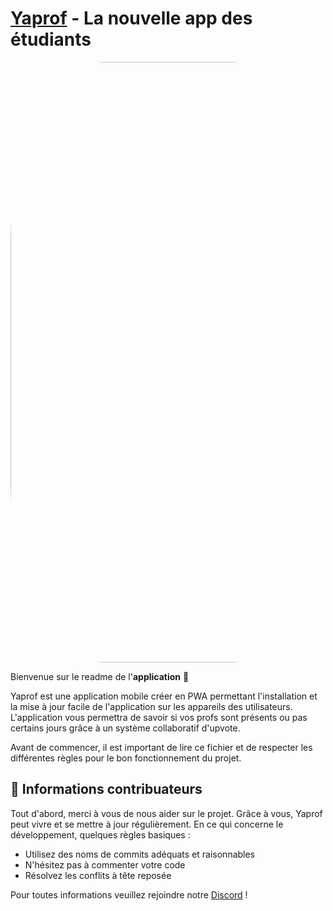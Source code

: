 # [Yaprof](https://yaprof.fr) - La nouvelle app des étudiants

<a href="https://yaprof.fr"><img height="961" width="1920" src="https://github.com/Yaprof/.github/blob/39db2a27b0a1f83697a4f33ea196923112a8dc3b/profile/Yaprof%20-%20La%20nouvelle%20app%20des%20%C3%A9tudiants.png" style="border-radius:30%"><a/>

Bienvenue sur le readme de l'**application** 🎉<br>

Yaprof est une application mobile créer en PWA permettant l'installation et la mise à jour facile de l'application sur les appareils des utilisateurs.
L'application vous permettra de savoir si vos profs sont présents ou pas certains jours grâce à un système collaboratif d'upvote.

Avant de commencer, il est important de lire ce fichier et de respecter les différentes règles pour le bon fonctionnement du projet.

## 🎈 Informations contribuateurs

Tout d'abord, merci à vous de nous aider sur le projet. Grâce à vous, Yaprof peut vivre et se mettre à jour régulièrement.
En ce qui concerne le développement, quelques règles basiques :
- Utilisez des noms de commits adéquats et raisonnables
- N'hésitez pas à commenter votre code
- Résolvez les conflits à tête reposée

Pour toutes informations veuillez rejoindre notre [Discord](https://discord.gg/yaprof) !
